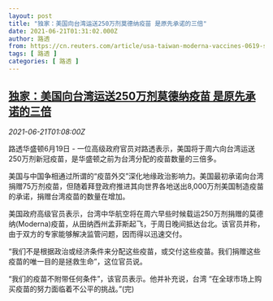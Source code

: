 ```yaml
---
layout: post
title: "独家：美国向台湾运送250万剂莫德纳疫苗 是原先承诺的三倍"
date: 2021-06-21T01:31:02.000Z
author: 路透
from: https://cn.reuters.com/article/usa-taiwan-moderna-vaccines-0619-sat-idCNKCS2DX025
tags: [ 路透 ]
categories: [ 路透 ]
---
```

<!--1624239062000-->
[独家：美国向台湾运送250万剂莫德纳疫苗 是原先承诺的三倍](https://cn.reuters.com/article/usa-taiwan-moderna-vaccines-0619-sat-idCNKCS2DX025)
------

<div>
<div><i>2021-06-21T01:08:00Z</i></div><p>路透华盛顿6月19日 - 一位高级政府官员对路透表示，美国将于周六向台湾运送250万剂新冠疫苗，是华盛顿之前为台湾分配的疫苗数量的三倍多。</p><p>美国与中国争相通过所谓的“疫苗外交”深化地缘政治影响力。美国最初承诺向台湾捐赠75万剂疫苗，但随着拜登政府推进其向世界各地送出8,000万剂美国制造疫苗的承诺，捐赠台湾疫苗的数量在增加。</p><p>美国政府高级官员表示，台湾中华航空将在周六早些时候载运250万剂捐赠的莫德纳(Moderna)疫苗，从田纳西州孟菲斯起飞，于周日晚间抵达台北。该官员并称，由于双方的专家能够解决监管问题，因而得以迅速交付。</p><p>“我们不是根据政治或经济条件来分配这些疫苗，或交付这些疫苗。我们捐赠这些疫苗的唯一目的是拯救生命”，这位官员说。</p><p>“我们的疫苗不附带任何条件”，该官员表示。他并补充说，台湾 “在全球市场上购买疫苗的努力面临着不公平的挑战。”(完)</p>
</div>
